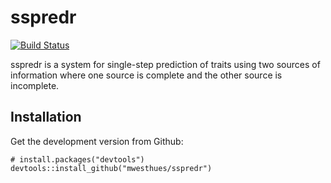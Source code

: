# sspredr

[![Build Status](https://travis-ci.org/mwesthues/sspredr.svg?branch=master)](https://travis-ci.org/mwesthues/sspredr)

sspredr is a system for single-step prediction of traits using two sources of
information where one source is complete and the other source is incomplete.

## Installation
Get the development version from Github:

```{r}
# install.packages("devtools")
devtools::install_github("mwesthues/sspredr")
```
